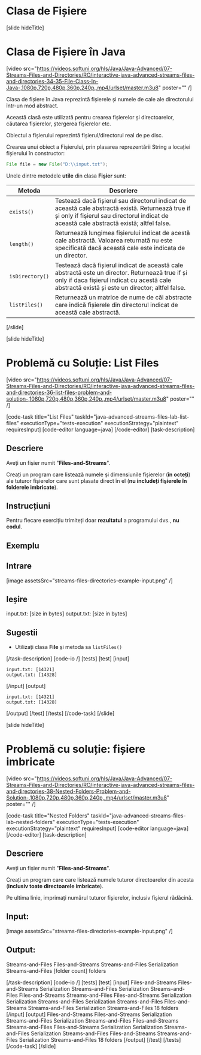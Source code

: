 # Clasa de Fișiere

[slide hideTitle]
# Clasa de Fișiere în Java

[video src="https://videos.softuni.org/hls/Java/Java-Advanced/07-Streams-Files-and-Directories/RO/interactive-java-advanced-streams-files-and-directories-34-35-File-Class-In-Java-,1080p,720p,480p,360p,240p,.mp4/urlset/master.m3u8" poster="" /]

Clasa de fișiere în Java reprezintă fișierele și numele de cale ale directorului într-un mod abstract.

Această clasă este utilizată pentru crearea fișierelor și directoarelor, căutarea fișierelor, ștergerea fișierelor etc.

Obiectul a fișierului reprezintă  fișierul/directorul real de pe disc.

Crearea unui obiect a Fișierului, prin plasarea reprezentării String a locației fișierului în constructor:

```java
File file = new File("D:\\input.txt");
```
Unele dintre metodele **utile** din clasa **Fișier** sunt:

| **Metoda** | **Descriere** |
| --- | --- |
| `exists()` | Testează dacă fișierul sau directorul indicat de această cale abstractă există. Returnează true if și only if fișierul sau directorul indicat de această cale abstractă există; altfel false. |
| `length()` |Returnează lungimea fișierului indicat de acestă cale abstractă. Valoarea returnată nu este specificată dacă această cale este indicata  de un director. |
| `isDirectory()` | Testează dacă fișierul indicat de această cale abstractă este un director. Returnează true if și only if daca fișierul indicat cu acestă cale abstractă există și este un director; altfel false.|
| `listFiles()` | Returnează un matrice de nume de căi abstracte care indică fișierele din directorul indicat de această cale abstractă. |

[/slide]



[slide hideTitle]
# Problemă cu Soluție: List Files

[video src="https://videos.softuni.org/hls/Java/Java-Advanced/07-Streams-Files-and-Directories/RO/interactive-java-advanced-streams-files-and-directories-36-list-files-problem-and-solution-,1080p,720p,480p,360p,240p,.mp4/urlset/master.m3u8" poster="" /]

[code-task title="List Files" taskId="java-advanced-streams-files-lab-list-files" executionType="tests-execution" executionStrategy="plaintext" requiresInput]
[code-editor language=java]
[/code-editor]
[task-description]
## Descriere

Aveți un fișier numit "**Files-and-Streams**".

Creați un program care listează numele și dimensiunile fișierelor (**în octeți**) ale tuturor fișierelor care sunt plasate direct în el (**nu includeți fișierele în folderele imbricate**).

## Instrucțiuni

Pentru fiecare exercițiu trimiteți doar **rezultatul** a programului dvs., **nu codul**.


## Exemplu

## Intrare
[image assetsSrc="streams-files-directories-example-input.png" /]

## Ieșire
input.txt: [size in bytes] 
output.txt: [size in bytes]


## Sugestii
- Utilizați clasa **File** și metoda sa `listFiles()`


[/task-description]
[code-io /]
[tests]
[test]
[input]
```
input.txt: [14321]
output.txt: [14328]

```
[/input]
[output]
```
input.txt: [14321]
output.txt: [14328]

```
[/output]
[/test]
[/tests]
[/code-task]
[/slide]

[slide hideTitle]
# Problemă cu soluție: fișiere imbricate

[video src="https://videos.softuni.org/hls/Java/Java-Advanced/07-Streams-Files-and-Directories/RO/interactive-java-advanced-streams-files-and-directories-38-Nested-Folders-Problem-and-Solution-,1080p,720p,480p,360p,240p,.mp4/urlset/master.m3u8" poster="" /]

[code-task title="Nested Folders" taskId="java-advanced-streams-files-lab-nested-folders" executionType="tests-execution" executionStrategy="plaintext" requiresInput]
[code-editor language=java]
[/code-editor]
[task-description]
## Descriere
Aveți un fișier numit "**Files-and-Streams**".

Creați un program care care listează numele tuturor directoarelor din acesta (**inclusiv toate directoarele imbricate**).

Pe ultima linie, imprimați numărul tuturor fișierelor, inclusiv fișierul rădăcină.

## Input:
[image assetsSrc="streams-files-directories-example-input.png" /]

## Output:
Streams-and-Files 
Files-and-Streams 
Streams-and-Files 
Serialization 
Streams-and-Files 
[folder count] folders 

[/task-description]
[code-io /]
[tests]
[test]
[input]
Files-and-Streams
Files-and-Streams
Serialization
Streams-and-Files
Serialization
Streams-and-Files
Files-and-Streams
Streams-and-Files
Files-and-Streams
Serialization
Serialization
Streams-and-Files
Serialization
Streams-and-Files
Files-and-Streams
Streams-and-Files
Serialization
Streams-and-Files
18 folders
[/input]
[output]
Files-and-Streams
Files-and-Streams
Serialization
Streams-and-Files
Serialization
Streams-and-Files
Files-and-Streams
Streams-and-Files
Files-and-Streams
Serialization
Serialization
Streams-and-Files
Serialization
Streams-and-Files
Files-and-Streams
Streams-and-Files
Serialization
Streams-and-Files
18 folders
[/output]
[/test]
[/tests]
[/code-task]
[/slide]
